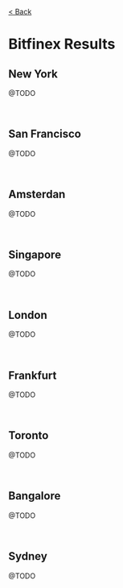 [< Back](../README.md)

# Bitfinex Results

## New York

@TODO

<br/>





## San Francisco

@TODO

<br/>





## Amsterdan

@TODO

<br/>





## Singapore

@TODO

<br/>





## London

@TODO

<br/>





## Frankfurt

@TODO

<br/>





## Toronto

@TODO

<br/>





## Bangalore

@TODO

<br/>





## Sydney

@TODO

<br/>